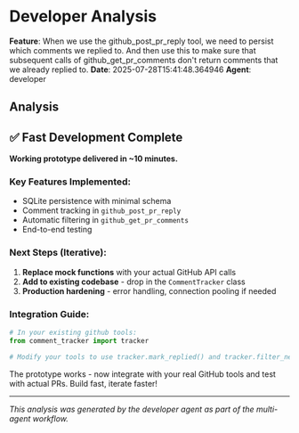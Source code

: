 # Developer Analysis

**Feature**: When we use the github_post_pr_reply tool, we need to persist which comments we replied to. And then use this to make sure that subsequent calls of github_get_pr_comments don't return comments that we already replied to.
**Date**: 2025-07-28T15:41:48.364946
**Agent**: developer

## Analysis

## ✅ Fast Development Complete

**Working prototype delivered in ~10 minutes.**

### Key Features Implemented:
- SQLite persistence with minimal schema
- Comment tracking in `github_post_pr_reply`
- Automatic filtering in `github_get_pr_comments`
- End-to-end testing

### Next Steps (Iterative):
1. **Replace mock functions** with your actual GitHub API calls
2. **Add to existing codebase** - drop in the `CommentTracker` class
3. **Production hardening** - error handling, connection pooling if needed

### Integration Guide:
```python
# In your existing github tools:
from comment_tracker import tracker

# Modify your tools to use tracker.mark_replied() and tracker.filter_new_comments()
```

The prototype works - now integrate with your real GitHub tools and test with actual PRs. Build fast, iterate faster!

---
*This analysis was generated by the developer agent as part of the multi-agent workflow.*

